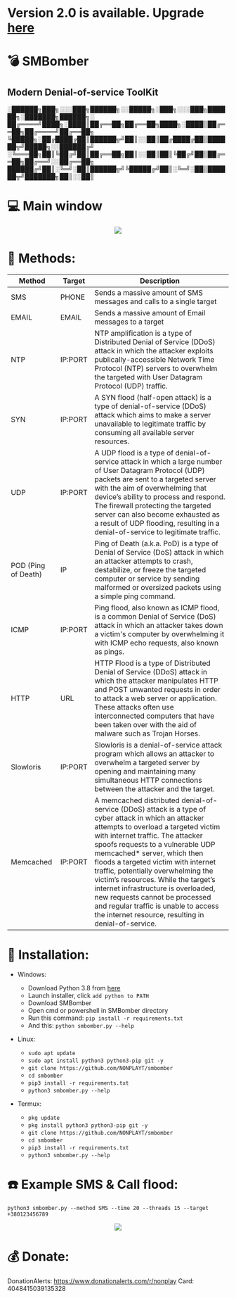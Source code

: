 
# Version 2.0 is available. Upgrade [here](https://github.com/NONPLAYT/SMBomber-2.0)

# :bomb: SMBomber
## Modern Denial-of-service ToolKit


░██████╗███╗░░░███╗██████╗░░█████╗░███╗░░░███╗██████╗░███████╗██████╗░
██╔════╝████╗░████║██╔══██╗██╔══██╗████╗░████║██╔══██╗██╔════╝██╔══██╗
╚█████╗░██╔████╔██║██████╦╝██║░░██║██╔████╔██║██████╦╝█████╗░░██████╔╝
░╚═══██╗██║╚██╔╝██║██╔══██╗██║░░██║██║╚██╔╝██║██╔══██╗██╔══╝░░██╔══██╗
██████╔╝██║░╚═╝░██║██████╦╝╚█████╔╝██║░╚═╝░██║██████╦╝███████╗██║░░██║

# :computer: Main window
<p align="center">
  <img src="https://i.ibb.co/XxZg8bW/image.png">
</p>

# :satellite: Methods:
| Method               |   Target   | Description |
| ---------------------| -----------|-------------|
| SMS                  | PHONE     | Sends a massive amount of SMS messages and calls to a single target |
| EMAIL                | EMAIL     | Sends a massive amount of Email messages to a target |
| NTP                  | IP:PORT    | NTP amplification is a type of Distributed Denial of Service (DDoS) attack in which the attacker exploits publically-accessible Network Time Protocol (NTP) servers to overwhelm the targeted with User Datagram Protocol (UDP) traffic. |
| SYN                  | IP:PORT    | A SYN flood (half-open attack) is a type of denial-of-service (DDoS) attack which aims to make a server unavailable to legitimate traffic by consuming all available server resources. |
| UDP                  | IP:PORT    | A UDP flood is a type of denial-of-service attack in which a large number of User Datagram Protocol (UDP) packets are sent to a targeted server with the aim of overwhelming that device’s ability to process and respond. The firewall protecting the targeted server can also become exhausted as a result of UDP flooding, resulting in a denial-of-service to legitimate traffic. |
| POD (Ping of Death)  | IP         | Ping of Death (a.k.a. PoD) is a type of Denial of Service (DoS) attack in which an attacker attempts to crash, destabilize, or freeze the targeted computer or service by sending malformed or oversized packets using a simple ping command. |
| ICMP                 | IP:PORT    | Ping flood, also known as ICMP flood, is a common Denial of Service (DoS) attack in which an attacker takes down a victim's computer by overwhelming it with ICMP echo requests, also known as pings. |
| HTTP                 | URL        | HTTP Flood is a type of Distributed Denial of Service (DDoS) attack in which the attacker manipulates HTTP and POST unwanted requests in order to attack a web server or application. These attacks often use interconnected computers that have been taken over with the aid of malware such as Trojan Horses. |
| Slowloris            | IP:PORT    | Slowloris is a denial-of-service attack program which allows an attacker to overwhelm a targeted server by opening and maintaining many simultaneous HTTP connections between the attacker and the target. |
| Memcached            | IP:PORT    | A memcached distributed denial-of-service (DDoS) attack is a type of cyber attack in which an attacker attempts to overload a targeted victim with internet traffic. The attacker spoofs requests to a vulnerable UDP memcached* server, which then floods a targeted victim with internet traffic, potentially overwhelming the victim’s resources. While the target’s internet infrastructure is overloaded, new requests cannot be processed and regular traffic is unable to access the internet resource, resulting in denial-of-service. |

# :gift: Installation:
* Windows:
  * Download Python 3.8 from [here](https://www.python.org/downloads/release/python-38)
  * Launch installer, click `add python to PATH`
  * Download SMBomber
  * Open cmd or powershell in SMBomber directory
  * Run this command: `pip install -r requirements.txt`
  * And this: `python smbomber.py --help`

* Linux:
  * `sudo apt update`
  * `sudo apt install python3 python3-pip git -y`
  * `git clone https://github.com/NONPLAYT/smbomber`
  * `cd smbomber`
  * `pip3 install -r requirements.txt`
  * `python3 smbomber.py --help`

* Termux:
  * `pkg update`
  * `pkg install python3 python3-pip git -y`
  * `git clone https://github.com/NONPLAYT/smbomber`
  * `cd smbomber`
  * `pip3 install -r requirements.txt`
  * `python3 smbomber.py --help`

# :phone: Example SMS & Call flood:
```python3 smbomber.py --method SMS --time 20 --threads 15 --target +380123456789```

<p align="center">
  <img src="https://i.ibb.co/fqZvz8B/image.png">
</p>

# :moneybag: Donate:
DonationAlerts: https://www.donationalerts.com/r/nonplay
Card: 4048415039135328
